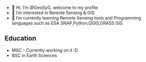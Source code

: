 - 👋 Hi, I’m @GeoSyG, welcome to my profile
- 👀 I’m interested in Remote Sensing & GIS
- 🌱 I’m currently learning Remote Sensing tools and Programming languages such as ESA SNAP,Python,QGIS,GRASS GIS

## Education 

- MSC - Currently working on it :D
- BSC in Earth Sciences



<!---
GeoSyG/GeoSyG is a ✨ special ✨ repository because its `README.md` (this file) appears on your GitHub profile.
You can click the Preview link to take a look at your changes.
--->
